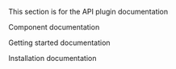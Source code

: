 This section is for the API plugin documentation

Component documentation

Getting started documentation

Installation documentation